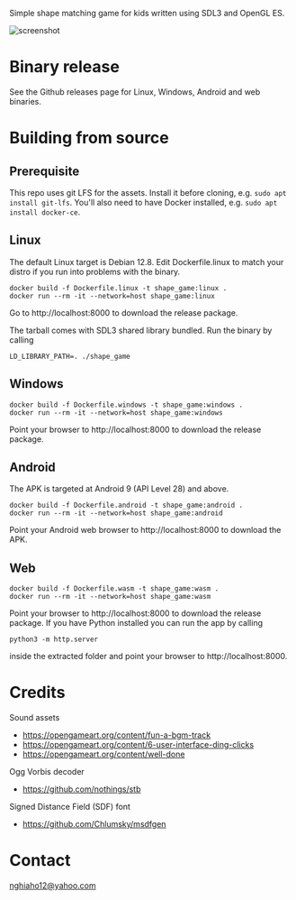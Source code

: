 Simple shape matching game for kids written using SDL3 and OpenGL ES.

![screenshot](screenshot.png)

# Binary release
See the Github releases page for Linux, Windows, Android and web binaries.

# Building from source
## Prerequisite
This repo uses git LFS for the assets. Install it before cloning, e.g. ```sudo apt install git-lfs```.
You'll also need to have Docker installed, e.g. ```sudo apt install docker-ce```.

## Linux
The default Linux target is Debian 12.8. Edit Dockerfile.linux to match your distro if you run into problems with the binary.

```
docker build -f Dockerfile.linux -t shape_game:linux .
docker run --rm -it --network=host shape_game:linux
```
Go to http://localhost:8000 to download the release package.

The tarball comes with SDL3 shared library bundled. Run the binary by calling
```
LD_LIBRARY_PATH=. ./shape_game
```

## Windows
```
docker build -f Dockerfile.windows -t shape_game:windows .
docker run --rm -it --network=host shape_game:windows
```

Point your browser to http://localhost:8000 to download the release package.

## Android
The APK is targeted at Android 9 (API Level 28) and above.

```
docker build -f Dockerfile.android -t shape_game:android .
docker run --rm -it --network=host shape_game:android
```

Point your Android web browser to http://localhost:8000 to download the APK.

## Web
```
docker build -f Dockerfile.wasm -t shape_game:wasm .
docker run --rm -it --network=host shape_game:wasm
```

Point your browser to http://localhost:8000 to download the release package.
If you have Python installed you can run the app by calling

```
python3 -m http.server
```

inside the extracted folder and point your browser to http://localhost:8000.


# Credits
Sound assets 
- https://opengameart.org/content/fun-a-bgm-track
- https://opengameart.org/content/6-user-interface-ding-clicks
- https://opengameart.org/content/well-done

Ogg Vorbis decoder
- https://github.com/nothings/stb

Signed Distance Field (SDF) font
- https://github.com/Chlumsky/msdfgen

# Contact
nghiaho12@yahoo.com
